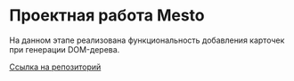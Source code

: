 # Проектная работа Mesto

На данном этапе реализована функциональность добавления карточек при генерации DOM-дерева.

[Ссылка на репозиторий](https://github.com/KaterinaIrga/mesto-project-ff.git)